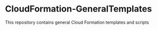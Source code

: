 # CloudFormation-GeneralTemplates

This repository contains general Cloud Formation templates and scripts

